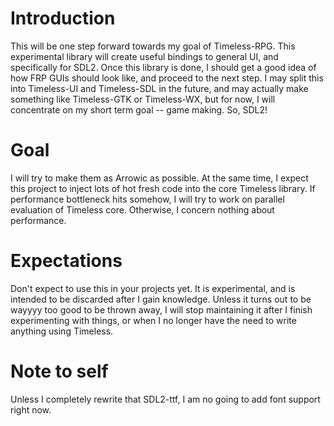 # Introduction

This will be one step forward towards my goal of Timeless-RPG. This
experimental library will create useful bindings to general UI, and
specifically for SDL2. Once this library is done, I should get a good
idea of how FRP GUIs should look like, and proceed to the next step. I
may split this into Timeless-UI and Timeless-SDL in the future, and
may actually make something like Timeless-GTK or Timeless-WX, but for
now, I will concentrate on my short term goal -- game making. So, SDL2!

# Goal

I will try to make them as Arrowic as possible. At the same time, I
expect this project to inject lots of hot fresh code into the core
Timeless library. If performance bottleneck hits somehow, I will try
to work on parallel evaluation of Timeless core. Otherwise, I concern
nothing about performance.

# Expectations

Don't expect to use this in your projects yet. It is experimental, and
is intended to be discarded after I gain knowledge. Unless it turns
out to be wayyyy too good to be thrown away, I will stop maintaining
it after I finish experimenting with things, or when I no longer have
the need to write anything using Timeless.

# Note to self

Unless I completely rewrite that SDL2-ttf, I am no going to add font
support
right now.

